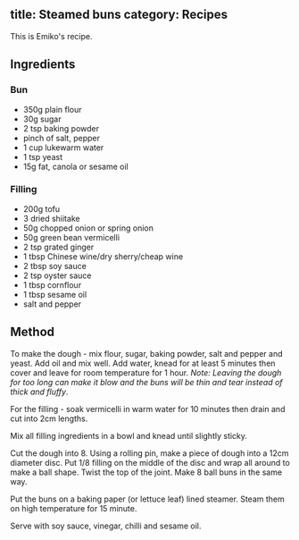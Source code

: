 title: Steamed buns
category: Recipes
---
This is Emiko's recipe.

## Ingredients
### Bun
- 350g plain flour
- 30g sugar
- 2 tsp baking powder
- pinch of salt, pepper
- 1 cup lukewarm water
- 1 tsp yeast
- 15g fat, canola or sesame oil

### Filling
- 200g tofu
- 3 dried shiitake
- 50g chopped onion or spring onion
- 50g green bean vermicelli
- 2 tsp grated ginger
- 1 tbsp Chinese wine/dry sherry/cheap wine
- 2 tbsp soy sauce
- 2 tsp oyster sauce
- 1 tbsp cornflour
- 1 tbsp sesame oil
- salt and pepper

## Method
To make the dough - mix flour, sugar, baking powder, salt and pepper and yeast. Add oil and mix well. Add water, knead for at least 5 minutes then cover and leave for room temperature for 1 hour. *Note: Leaving the dough for too long can make it blow and the buns will be thin and tear instead of thick and fluffy*.

For the filling - soak vermicelli in warm water for 10 minutes then drain and cut into 2cm lengths.

Mix all filling ingredients in a bowl and knead until slightly sticky.

Cut the dough into 8. Using a rolling pin, make a piece of dough into a 12cm diameter disc. Put 1/8 filling on the middle of the disc and wrap all around to make a ball shape. Twist the top of the joint. Make 8 ball buns in the same way.

Put the buns on a baking paper (or lettuce leaf) lined steamer. Steam them on high temperature for 15 minute.

Serve with soy sauce, vinegar, chilli and sesame oil.
